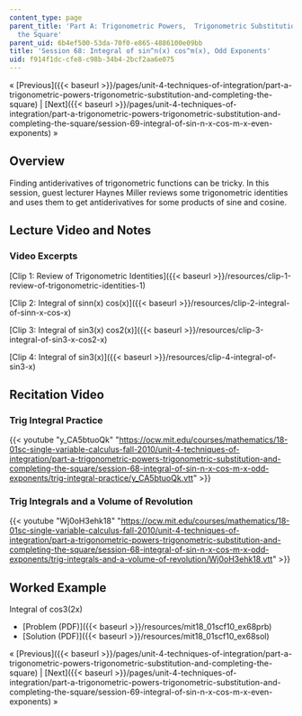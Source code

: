 ```yaml
---
content_type: page
parent_title: 'Part A: Trigonometric Powers,  Trigonometric Substitution and Completing
  the Square'
parent_uid: 6b4ef500-53da-70f0-e865-4886100e09bb
title: 'Session 68: Integral of sin^n(x) cos^m(x), Odd Exponents'
uid: f914f1dc-cfe8-c98b-34b4-2bcf2aa6e075
---
```


« [Previous]({{< baseurl >}}/pages/unit-4-techniques-of-integration/part-a-trigonometric-powers-trigonometric-substitution-and-completing-the-square) | [Next]({{< baseurl >}}/pages/unit-4-techniques-of-integration/part-a-trigonometric-powers-trigonometric-substitution-and-completing-the-square/session-69-integral-of-sin-n-x-cos-m-x-even-exponents) »

Overview
--------

Finding antiderivatives of trigonometric functions can be tricky. In this session, guest lecturer Haynes Miller reviews some trigonometric identities and uses them to get antiderivatives for some products of sine and cosine.

Lecture Video and Notes
-----------------------

### Video Excerpts

[Clip 1: Review of Trigonometric Identities]({{< baseurl >}}/resources/clip-1-review-of-trigonometric-identities-1)

[Clip 2: Integral of sinn(x) cos(x)]({{< baseurl >}}/resources/clip-2-integral-of-sinn-x-cos-x)

[Clip 3: Integral of sin3(x) cos2(x)]({{< baseurl >}}/resources/clip-3-integral-of-sin3-x-cos2-x)

[Clip 4: Integral of sin3(x)]({{< baseurl >}}/resources/clip-4-integral-of-sin3-x)

Recitation Video
----------------

### Trig Integral Practice

{{< youtube "y_CA5btuoQk" "https://ocw.mit.edu/courses/mathematics/18-01sc-single-variable-calculus-fall-2010/unit-4-techniques-of-integration/part-a-trigonometric-powers-trigonometric-substitution-and-completing-the-square/session-68-integral-of-sin-n-x-cos-m-x-odd-exponents/trig-integral-practice/y_CA5btuoQk.vtt" >}}

### Trig Integrals and a Volume of Revolution

{{< youtube "Wj0oH3ehk18" "https://ocw.mit.edu/courses/mathematics/18-01sc-single-variable-calculus-fall-2010/unit-4-techniques-of-integration/part-a-trigonometric-powers-trigonometric-substitution-and-completing-the-square/session-68-integral-of-sin-n-x-cos-m-x-odd-exponents/trig-integrals-and-a-volume-of-revolution/Wj0oH3ehk18.vtt" >}}

Worked Example
--------------

Integral of cos3(2x)

*   [Problem (PDF)]({{< baseurl >}}/resources/mit18_01scf10_ex68prb)
*   [Solution (PDF)]({{< baseurl >}}/resources/mit18_01scf10_ex68sol)

« [Previous]({{< baseurl >}}/pages/unit-4-techniques-of-integration/part-a-trigonometric-powers-trigonometric-substitution-and-completing-the-square) | [Next]({{< baseurl >}}/pages/unit-4-techniques-of-integration/part-a-trigonometric-powers-trigonometric-substitution-and-completing-the-square/session-69-integral-of-sin-n-x-cos-m-x-even-exponents) »